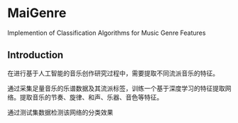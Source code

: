 # MaiGenre
Implemention of Classification Algorithms for Music Genre Features

## Introduction

在进行基于人工智能的音乐创作研究过程中，需要提取不同流派音乐的特征。

通过采集足量音乐的乐谱数据及其流派标签，训练一个基于深度学习的特征提取网络。提取音乐的节奏、旋律、和声、乐器、音色等特征。

通过测试集数据检测该网络的分类效果
